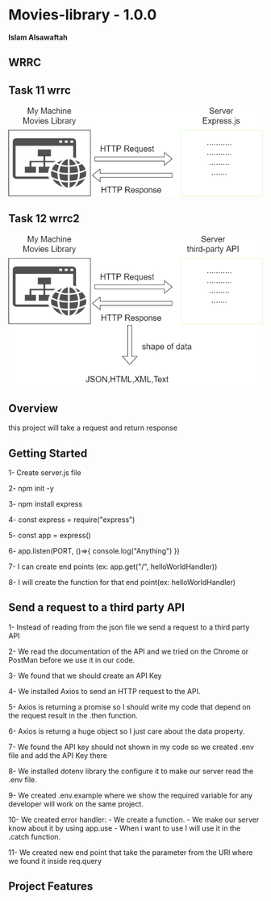 # Movies-library - 1.0.0

**Islam Alsawaftah**

## WRRC

## Task 11 wrrc

![WRRC](/wrrc.png)

## Task 12 wrrc2

![WRRC2](/wrrc2.png)

## Overview

this project will take a request and return response

## Getting Started

1- Create server.js file

2- npm init -y

3- npm install express

4- const express = require("express")

5- const app = express()

6- app.listen(PORT, ()=>{ console.log("Anything") })

7- I can create end points (ex: app.get("/", helloWorldHandler))

8- I will create the function for that end point(ex: helloWorldHandler)

## Send a request to a third party API

1- Instead of reading from the json file we send a request to a third party API

2- We read the documentation of the API and we tried on the Chrome or PostMan before we use it in our code.

3- We found that we should create an API Key

4- We installed Axios to send an HTTP request to the API.

5- Axios is returning a promise so I should write my code that depend on the request result in the .then function.

6- Axios is returng a huge object so I just care about the data property.

7- We found the API key should not shown in my code so we created .env file and add the API Key there

8- We installed dotenv library the configure it to make our server read the .env file.

9- We created .env.example where we show the required variable for any developer will work on the same project.

10- We created error handler: - We create a function. - We make our server know about it by using app.use - When i want to use I will use it in the .catch function.

11- We created new end point that take the parameter from the URl where we found it inside req.query

## Project Features
